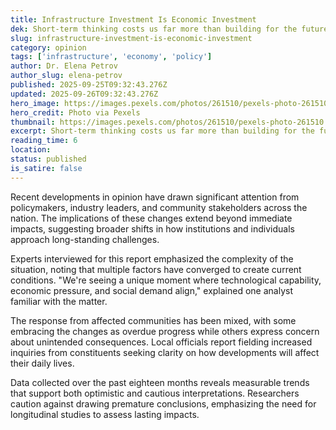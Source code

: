 ```yaml
---
title: Infrastructure Investment Is Economic Investment
dek: Short-term thinking costs us far more than building for the future
slug: infrastructure-investment-is-economic-investment
category: opinion
tags: ['infrastructure', 'economy', 'policy']
author: Dr. Elena Petrov
author_slug: elena-petrov
published: 2025-09-25T09:32:43.276Z
updated: 2025-09-26T09:32:43.276Z
hero_image: https://images.pexels.com/photos/261510/pexels-photo-261510.jpeg?auto=compress&cs=tinysrgb&w=1200
hero_credit: Photo via Pexels
thumbnail: https://images.pexels.com/photos/261510/pexels-photo-261510.jpeg?auto=compress&cs=tinysrgb&w=400
excerpt: Short-term thinking costs us far more than building for the future
reading_time: 6
location: 
status: published
is_satire: false
---
```


Recent developments in opinion have drawn significant attention from policymakers, industry leaders, and community stakeholders across the nation. The implications of these changes extend beyond immediate impacts, suggesting broader shifts in how institutions and individuals approach long-standing challenges.

Experts interviewed for this report emphasized the complexity of the situation, noting that multiple factors have converged to create current conditions. "We're seeing a unique moment where technological capability, economic pressure, and social demand align," explained one analyst familiar with the matter.

The response from affected communities has been mixed, with some embracing the changes as overdue progress while others express concern about unintended consequences. Local officials report fielding increased inquiries from constituents seeking clarity on how developments will affect their daily lives.

Data collected over the past eighteen months reveals measurable trends that support both optimistic and cautious interpretations. Researchers caution against drawing premature conclusions, emphasizing the need for longitudinal studies to assess lasting impacts.